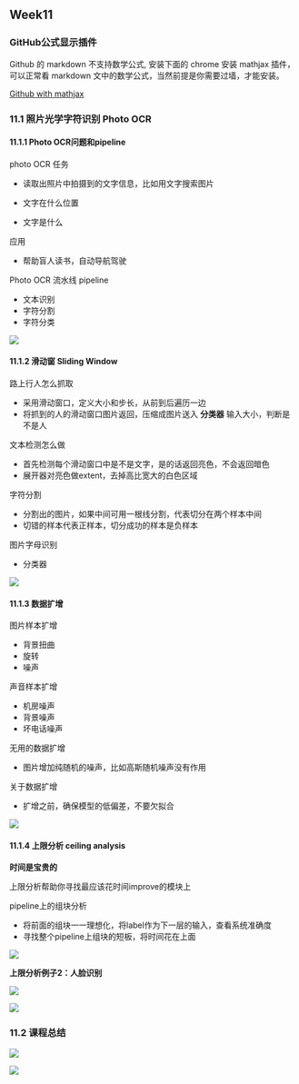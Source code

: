 ## Week11

### GitHub公式显示插件
Github 的 markdown 不支持数学公式, 安装下面的 chrome 安装 mathjax 插件，可以正常看 markdown 文中的数学公式，当然前提是你需要过墙，才能安装。


[Github with mathjax](https://chrome.google.com/webstore/detail/github-with-mathjax/ioemnmodlmafdkllaclgeombjnmnbima)


### 11.1 照片光学字符识别 Photo OCR


#### 11.1.1 Photo OCR问题和pipeline

photo OCR 任务
- 读取出照片中拍摄到的文字信息，比如用文字搜索图片

- 文字在什么位置
- 文字是什么

应用
- 帮助盲人读书，自动导航驾驶


Photo OCR 流水线 pipeline
- 文本识别
- 字符分割
- 字符分类

![](https://user-images.githubusercontent.com/41643043/56883395-23857480-6a99-11e9-9a48-02a9dfc0c90f.png)




#### 11.1.2 滑动窗 Sliding Window



路上行人怎么抓取
- 采用滑动窗口，定义大小和步长，从前到后遍历一边
- 将抓到的人的滑动窗口图片返回，压缩成图片送入 **分类器** 输入大小，判断是不是人

文本检测怎么做
- 首先检测每个滑动窗口中是不是文字，是的话返回亮色，不会返回暗色
- 展开器对亮色做extent，去掉高比宽大的白色区域

字符分割
- 分割出的图片，如果中间可用一根线分割，代表切分在两个样本中间
- 切错的样本代表正样本，切分成功的样本是负样本


图片字母识别
- 分类器

![](https://user-images.githubusercontent.com/41643043/56884798-72350d80-6a9d-11e9-86b3-e5266eb53255.png)



#### 11.1.3 数据扩增


图片样本扩增
- 背景扭曲
- 旋转
- 噪声


声音样本扩增
- 机房噪声
- 背景噪声
- 坏电话噪声

无用的数据扩增
- 图片增加纯随机的噪声，比如高斯随机噪声没有作用


关于数据扩增
- 扩增之前，确保模型的低偏差，不要欠拟合

![](https://user-images.githubusercontent.com/41643043/56887159-68160d80-6aa3-11e9-9b72-27c433b18da1.png)



#### 11.1.4 上限分析 ceiling analysis

**时间是宝贵的**

上限分析帮助你寻找最应该花时间improve的模块上


pipeline上的组块分析
- 将前面的组块一一理想化，将label作为下一层的输入，查看系统准确度
- 寻找整个pipeline上组块的短板，将时间花在上面


![](https://user-images.githubusercontent.com/41643043/56888178-fbe8d900-6aa5-11e9-8d51-a30c5467c344.png)


**上限分析例子2：人脸识别**

![](https://user-images.githubusercontent.com/41643043/56888182-fe4b3300-6aa5-11e9-80c9-1722325f7824.png)


![](https://user-images.githubusercontent.com/41643043/56888179-fd1a0600-6aa5-11e9-8f73-a1d9aa044063.png)


### 11.2 课程总结

![](https://user-images.githubusercontent.com/41643043/56889535-2e480580-6aa9-11e9-8641-7c2b02047e8e.png)

![](https://user-images.githubusercontent.com/41643043/56889538-30aa5f80-6aa9-11e9-929d-81fea0f4795a.png)